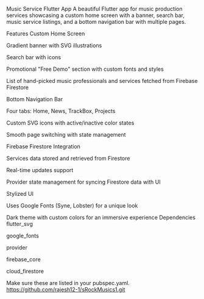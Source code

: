 Music Service Flutter App
A beautiful Flutter app for music production services showcasing a custom home screen with a banner, search bar, music service listings, and a bottom navigation bar with multiple pages.

Features
Custom Home Screen

Gradient banner with SVG illustrations

Search bar with icons

Promotional "Free Demo" section with custom fonts and styles

List of hand-picked music professionals and services fetched from Firebase Firestore

Bottom Navigation Bar

Four tabs: Home, News, TrackBox, Projects

Custom SVG icons with active/inactive color states

Smooth page switching with state management

Firebase Firestore Integration

Services data stored and retrieved from Firestore

Real-time updates support

Provider state management for syncing Firestore data with UI

Stylized UI

Uses Google Fonts (Syne, Lobster) for a unique look

Dark theme with custom colors for an immersive experience 
Dependencies
flutter_svg

google_fonts

provider

firebase_core

cloud_firestore

Make sure these are listed in your pubspec.yaml.
https://github.com/rajesh12-1/sRockMusics1.git
